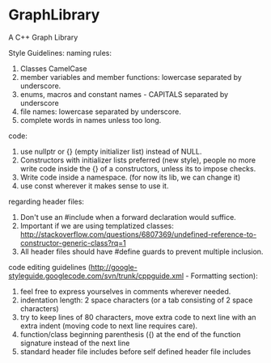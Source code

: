 GraphLibrary
============

A C++ Graph Library

Style Guidelines:
naming rules:
1. Classes CamelCase
2. member variables and member functions: lowercase separated by underscore.
3. enums, macros and constant names - CAPITALS separated by underscore
4. file names: lowercase separated by underscore.
5. complete words in names unless too long.

code:
1. use nullptr or {} (empty initializer list) instead of NULL. 
2. Constructors with initializer lists preferred (new style), people no more write code inside the {} of a constructors, unless its to impose checks.
3. Write code inside a namespace. (for now its lib, we can change it)
4. use const wherever it makes sense to use it.

regarding header files:
1. Don't use an #include when a forward declaration would suffice.
2. Important if we are using templatized classes: http://stackoverflow.com/questions/6807369/undefined-reference-to-constructor-generic-class?rq=1
3. All header files should have #define guards to prevent multiple inclusion. 

code editing guidelines (http://google-styleguide.googlecode.com/svn/trunk/cppguide.xml - Formatting section):
1. feel free to express yourselves in comments wherever needed.
2. indentation length: 2 space characters (or a tab consisting of 2 space characters)
3. try to keep lines of 80 characters, move extra code to next line with an extra indent (moving code to next line requires care).
4. function/class beginning parenthesis ({) at the end of the function signature instead of the next line
5. standard header file includes before self defined header file includes
